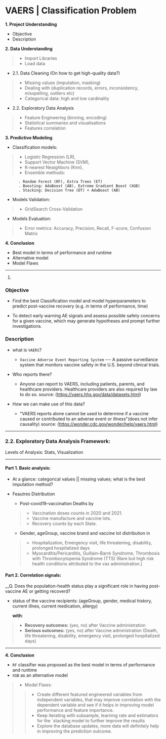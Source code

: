 # VAERS | Classification Problem
__1. Project Understanding__ 
- Objective
- Description

__2. Data Understanding__ 
> - Import Libraries
> - Load data

- 2.1. Data Cleaning (On how to get high-quality data?) 
> - Missing values (imputation, masking)
> - Dealing with (duplication records, errors, inconsistency, misspelling, outliers etc)
> - Categorical data: high and low cardinality

- 2.2. Exploratory Data Analysis
> - Feature Engineering (binning, encoding)
> - Statistical summaries and visualisations
> - Features correlation

__3. Predictive Modeling__ 
 - Classification models: 
  > - Logistic Regression (LR), 
  > - Support Vector Machine (SVM), 
  > - K-nearest Neaighbors (Knn), 
  > - Ensemble methods: 
  > 
          . Random Forest (RF), Extra Trees (ET) 
          . Boosting: AdaBoost (AB), Extreme Gradient Boost (XGB)
          . Stacking: Decision Tree (DT) + AdaBoost (AB)

- Models Validation:
 > - GridSearch Cross-Validation
 
- Models Evaluation:
 > - Error metrics: Accuracy, Precision, Recall, F-score, Confusion Matrix

__4. Conclusion__

- Best model in terms of performance and runtime
- Alternative model
- Model Flaws
-----------------------------------------------------------------------------------------------------------------------
1.
### Objective
- Find the best Classification model and model hyperparameters to predict post-vaccine recovery (e.g. in terms of performance, time)

- To detect early warning AE signals and assess possible safety concerns for a given vaccine, which may generate hypotheses and prompt further investigations.

### Description
- what is `VAERS`?
  - `Vaccine Adverse Event Reporting System` --- A passive surveillance system that monitors vaccine safety in the U.S. beyond       clinical trials.

- Who reports there? 
  - Anyone can report to VAERS, including patients, parents, and healthcare providers. Healthcare providers are also required       by law to do so. source: (https://vaers.hhs.gov/data/datasets.html)

- How we can make use of this data?
  - "VAERS reports alone cannot be used to determine if a vaccine caused or contributed to an adverse event or illness"(does       not infer causality) source: (https://wonder.cdc.gov/wonder/help/vaers.html)
  
------------------------------------------------

### 2.2. __Exploratory Data Analysis Framework:__ 

Levels of Analysis: Stats, Visualization

-----

#### Part 1. Basic analysis: 
 
- At a glance: categorical values || missing values; what is the best imputation method?

- Feautres Distribution

   - Post-covid19-vaccination Deaths by
   
    > - Vaccination doses counts in 2020 and 2021. 
    > - Vaccine manufacture and vaccine lots. 
    > - Recovery counts by each State. 

   
   - Gender, ageGroup, vaccine brand and vaccine lot distribution in 
   
    > - Hospitalization, Emergency visit, life threatening, disability, prolonged hospitalized days
    > - Myocarditis/Pericarditis, Guillain–Barré Syndrome, Thrombosis with Thrombocytopenia Syndrome (TTS) 
        (Rare but high risk health conditions attributed to the vax administration.)    


####  Part 2. Correlation signals: 

__Q. Does the population-health status play a significant role in having post-vaccine AE or getting recoverd?

   - status of the vaccine recipients:
     (ageGroup, gender, medical history, current illnes, current medication, allergy)
     
     __with__:

   > - __Recovery outcomes:__ (yes, no) after Vaccine administration
   > - __Serious outcomes:__ (yes, no) after Vaccine administration
        (Death, life threatening, disability, emergency visit, prolonged hospitalized days)
-------------------------------------------------------

__4. Conclusion__

- `RF` classifier was proposed as the best model in terms of performance and runtime
- `XGB` as an alternative model
> - Model Flaws:
  >> - Create different featured engineered variables from independent variables, that may improve correlation with the dependent variable and see if it helps in improving model performance and feature importance.
  >> - Keep iterating with subsample, learning rate and estimators for the `stacking model to further improve the results
  >> - Explore the database updates, more data will definitely help in improving the prediction outcome.
